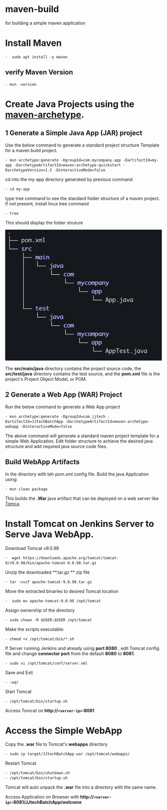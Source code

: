 # maven-build
for building a simple maven application


# Install Maven 
    -  sudo apt install -y maven

## verify Maven Version 
    - mvn -version



# Create Java Projects using the [maven-archetype](https://maven.apache.org/guides/introduction/introduction-to-archetypes.html). 


## 1 Generate a Simple Java App (JAR) project

Use the below command to generate a standard project structure Template for a maven build project. 

    - mvn archetype:generate -DgroupId=com.mycompany.app -DartifactId=my-app -DarchetypeArtifactId=maven-archetype-quickstart -DarchetypeVersion=1.5 -DinteractiveMode=false

cd into the my-app directory generated by previous command

    - cd my-app

type tree command to see the standard folder structure of  a maven project. If not present, install linux tree command

    - tree

This should display the folder struture

![alt text](image.png)

The **src/main/java** directory contains the project source code, the **src/test/java** directory contains the test source, and the **pom.xml** file is the project's Project Object Model, or POM.


## 2 Generate a Web App (WAR) Project 
 Run the below command to generate a Web App project

    - mvn archetype:generate -DgroupId=com.jjtech -DartifactId=JJtechBatchApp -DarchetypeArtifactId=maven-archetype-webapp -DinteractiveMode=false

The above command will generate a standard maven project template for a simple Web Application. Edit folder structure to achieve the desired java structure and add required java source code files. 


## Build WebApp Artifacts 

In the directory with teh pom.xml config file. Build the java Application  using:

    - mvn clean package 

This builds the **.War** java artifact that can be deployed on a web server like [Tomca](https://tomcat.apache.org/download-90.cgi). 


# Install Tomcat on Jenkins Server to Serve Java WebApp. 

Download Tomcat v9.0.98 

    -  wget https://downloads.apache.org/tomcat/tomcat-9/v9.0.98/bin/apache-tomcat-9.0.98.tar.gz

Unzip the downloaded **.tar.gz ** zip file 

    - tar -xvzf apache-tomcat-9.0.98.tar.gz 

Move the extracted  binaries to desired Tomcat location

    -  sudo mv apache-tomcat-9.0.98 /opt/tomcat

Assign ownership of the directory 

    - sudo chown -R $USER:$USER /opt/tomcat

Make the scripts executable:

    - chmod +x /opt/tomcat/bin/*.sh

If Server running Jenkins and already using **port 8080** , edit Tomcat config file and change **connector port**  from the default **8080** to **8081**. 

    - sudo vi /opt/tomcat/conf/server.xml 

Save and Exit

    - :wq!

Start Tomcat 

    - /opt/tomcat/bin/startup.sh


Access Tomcat on **http://`<server-ip>`:8081** 


# Access the Simple WebApp

Copy the **.war** file to Tomcat's **webapps** directory 

    - sudo cp target/JJtechBatchApp.war /opt/tomcat/webapps/

Restart Tomcat 

    - /opt/tomcat/bin/shutdown.sh
    - /opt/tomcat/bin/startup.sh

Tomcat will auto unpack the **.war** file into a directory with the same name. 


Access Application on Browser with **http://`<server-ip>`:8081/JJtechBatchApp/welcome**







    